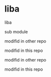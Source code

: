 # liba
liba

sub module

modifid in other repo

modifid in this repo

modifid in other repo

modifid in this repo